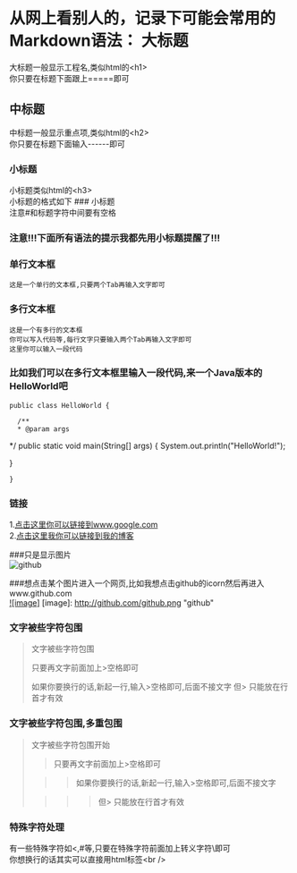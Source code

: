 从网上看别人的，记录下可能会常用的Markdown语法：
大标题  
===================================  
  大标题一般显示工程名,类似html的\<h1\><br />
  你只要在标题下面跟上=====即可
  
    
中标题  
-----------------------------------  
  中标题一般显示重点项,类似html的\<h2\><br />
  你只要在标题下面输入------即可
    
### 小标题  
  小标题类似html的\<h3\><br />
  小标题的格式如下 ### 小标题<br />
  注意#和标题字符中间要有空格
  
### 注意!!!下面所有语法的提示我都先用小标题提醒了!!!   
  
### 单行文本框  
    这是一个单行的文本框,只要两个Tab再输入文字即可
          
### 多行文本框    
    这是一个有多行的文本框
    你可以写入代码等,每行文字只要输入两个Tab再输入文字即可
    这里你可以输入一段代码
  
### 比如我们可以在多行文本框里输入一段代码,来一个Java版本的HelloWorld吧  
    public class HelloWorld {
  
      /**
      * @param args
   */
   public static void main(String[] args) {
   System.out.println("HelloWorld!");
  
   }
  
    }
### 链接  
1.[点击这里你可以链接到www.google.com](http://www.google.com)<br />
2.[点击这里我你可以链接到我的博客](http://guoyunsky.iteye.com)<br />
  
###只是显示图片  
![github](http://github.com/unicorn.png "github")
  
###想点击某个图片进入一个网页,比如我想点击github的icorn然后再进入www.github.com  
[![image]](http://www.github.com/)
[image]: http://github.com/github.png "github"  
  
### 文字被些字符包围  
> 文字被些字符包围
> 
> 只要再文字前面加上>空格即可
> 
> 如果你要换行的话,新起一行,输入>空格即可,后面不接文字
> 但> 只能放在行首才有效
  
### 文字被些字符包围,多重包围  
> 文字被些字符包围开始
> 
> > 只要再文字前面加上>空格即可
> 
>  > > 如果你要换行的话,新起一行,输入>空格即可,后面不接文字
> 
> > > > 但> 只能放在行首才有效
  
### 特殊字符处理  
有一些特殊字符如<,#等,只要在特殊字符前面加上转义字符\即可<br />
你想换行的话其实可以直接用html标签\<br /\>
